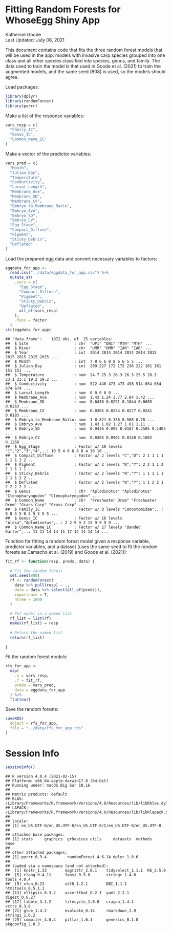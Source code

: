 Fitting Random Forests for WhoseEgg Shiny App
================
Katherine Goode <br>
Last Updated: July 08, 2021

This document contains code that fits the three random forest models
that will be used in the app: models with invasive carp species grouped
into one class and all other species classified into species, genus, and
family. The data used to train the model is that used in Goode et
al. (2021) to train the augmented models, and the same seed (808) is
used, so the models should agree.

Load packages:

``` r
library(dplyr)
library(randomForest)
library(purrr)
```

Make a list of the response variables:

``` r
vars_resp = c(
  "Family_IC",
  "Genus_IC",
  "Common_Name_IC"
)
```

Make a vector of the predictor variables:

``` r
vars_pred = c(
  "Month",
  "Julian_Day",
  "Temperature",
  "Conductivity",
  "Larval_Length",
  "Membrane_Ave",
  "Membrane_SD",
  "Membrane_CV",
  "Embryo_to_Membrane_Ratio",
  "Embryo_Ave",
  "Embryo_SD",
  "Embryo_CV",
  "Egg_Stage",
  "Compact_Diffuse",
  "Pigment",
  "Sticky_Debris",
  "Deflated"
)
```

Load the prepared egg data and convert necessary variables to factors:

``` r
eggdata_for_app <- 
  read.csv("../data/eggdata_for_app.csv") %>%
  mutate_at(
    .vars = c(
      "Egg_Stage",
      "Compact_Diffuse",
      "Pigment",
      "Sticky_Debris",
      "Deflated",
      all_of(vars_resp)
    ),
    .funs = factor
  )
str(eggdata_for_app)
```

    ## 'data.frame':    1972 obs. of  25 variables:
    ##  $ Site                    : chr  "UPI" "DNI" "MTH" "MTH" ...
    ##  $ River                   : chr  "UMR" "UMR" "IAR" "IAR" ...
    ##  $ Year                    : int  2014 2014 2014 2014 2014 2015 2015 2015 2015 2015 ...
    ##  $ Month                   : int  7 8 6 6 8 8 6 6 5 5 ...
    ##  $ Julian_Day              : int  209 227 172 172 236 222 161 161 151 151 ...
    ##  $ Temperature             : num  24.7 25.3 26.3 26.3 25.5 26.3 23.1 23.1 19.2 19.2 ...
    ##  $ Conductivity            : num  522 440 473 473 498 514 654 654 674 674 ...
    ##  $ Larval_Length           : num  0 0 0 0 0 ...
    ##  $ Membrane_Ave            : num  1.43 1.24 3.77 2.84 1.42 ...
    ##  $ Membrane_SD             : num  0.0436 0.0291 0.1044 0.0685 0.0263 ...
    ##  $ Membrane_CV             : num  0.0305 0.0234 0.0277 0.0241 0.0185 ...
    ##  $ Embryo_to_Membrane_Ratio: num  1 0.821 0.336 0.568 0.78 ...
    ##  $ Embryo_Ave              : num  1.43 1.02 1.27 1.61 1.11 ...
    ##  $ Embryo_SD               : num  0.0436 0.092 0.0187 0.2585 0.1403 ...
    ##  $ Embryo_CV               : num  0.0305 0.0901 0.0148 0.1602 0.1268 ...
    ##  $ Egg_Stage               : Factor w/ 10 levels "1","2","3","4",..: 10 5 4 6 6 8 8 4 10 10 ...
    ##  $ Compact_Diffuse         : Factor w/ 2 levels "C","D": 2 1 1 1 1 1 1 1 2 2 ...
    ##  $ Pigment                 : Factor w/ 2 levels "N","Y": 2 2 1 1 2 1 1 1 1 1 ...
    ##  $ Sticky_Debris           : Factor w/ 2 levels "N","Y": 1 1 1 1 1 2 1 1 2 2 ...
    ##  $ Deflated                : Factor w/ 2 levels "N","Y": 1 1 2 2 1 2 2 2 2 2 ...
    ##  $ Genus                   : chr  "Aplodinotus" "Aplodinotus" "Ctenopharyngodon" "Ctenopharyngodon" ...
    ##  $ Common_Name             : chr  "Freshwater Drum" "Freshwater Drum" "Grass Carp" "Grass Carp" ...
    ##  $ Family_IC               : Factor w/ 8 levels "Catostomidae",..: 8 8 5 5 8 3 5 5 5 5 ...
    ##  $ Genus_IC                : Factor w/ 16 levels "Alosa","Aplodinotus",..: 2 2 9 9 2 13 9 9 9 9 ...
    ##  $ Common_Name_IC          : Factor w/ 27 levels "Banded Darter",..: 11 11 14 14 11 17 14 14 14 14 ...

Function for fitting a random forest model given a response variable,
predictor variables, and a dataset (uses the same seed to fit the random
forests as Camacho et al. (2019) and Goode et al. (2021)):

``` r
fit_rf <- function(resp, preds, data) {
  
  # Fit the random forest
  set.seed(808)
  rf <- randomForest(
    data %>% pull(resp) ~ .,
    data = data %>% select(all_of(preds)),
    importance = T,
    ntree = 1000
  )
  
  # Put model in a named list
  rf_list = list(rf)
  names(rf_list) = resp
  
  # Return the named list
  return(rf_list)
  
}
```

Fit the random forest models:

``` r
rfs_for_app <-
  map(
    .x = vars_resp,
    .f = fit_rf,
    preds = vars_pred,
    data = eggdata_for_app
  ) %>%
  flatten()
```

Save the random forests:

``` r
saveRDS(
  object = rfs_for_app, 
  file = "../data/rfs_for_app.rds"
)
```

# Session Info

``` r
sessionInfo()
```

    ## R version 4.0.4 (2021-02-15)
    ## Platform: x86_64-apple-darwin17.0 (64-bit)
    ## Running under: macOS Big Sur 10.16
    ## 
    ## Matrix products: default
    ## BLAS:   /Library/Frameworks/R.framework/Versions/4.0/Resources/lib/libRblas.dylib
    ## LAPACK: /Library/Frameworks/R.framework/Versions/4.0/Resources/lib/libRlapack.dylib
    ## 
    ## locale:
    ## [1] en_US.UTF-8/en_US.UTF-8/en_US.UTF-8/C/en_US.UTF-8/en_US.UTF-8
    ## 
    ## attached base packages:
    ## [1] stats     graphics  grDevices utils     datasets  methods   base     
    ## 
    ## other attached packages:
    ## [1] purrr_0.3.4         randomForest_4.6-14 dplyr_1.0.6        
    ## 
    ## loaded via a namespace (and not attached):
    ##  [1] knitr_1.33        magrittr_2.0.1    tidyselect_1.1.1  R6_2.5.0         
    ##  [5] rlang_0.4.11      fansi_0.5.0       stringr_1.4.0     tools_4.0.4      
    ##  [9] xfun_0.23         utf8_1.2.1        DBI_1.1.1         htmltools_0.5.1.1
    ## [13] ellipsis_0.3.2    assertthat_0.2.1  yaml_2.2.1        digest_0.6.27    
    ## [17] tibble_3.1.2      lifecycle_1.0.0   crayon_1.4.1      vctrs_0.3.8      
    ## [21] glue_1.4.2        evaluate_0.14     rmarkdown_2.9     stringi_1.6.2    
    ## [25] compiler_4.0.4    pillar_1.6.1      generics_0.1.0    pkgconfig_2.0.3
